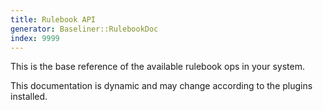```yaml
---
title: Rulebook API
generator: Baseliner::RulebookDoc
index: 9999
---
```


<p>This is the base reference of the available rulebook ops in your system.</p>

<p>This documentation is dynamic and may change according to the plugins
installed.</p>
